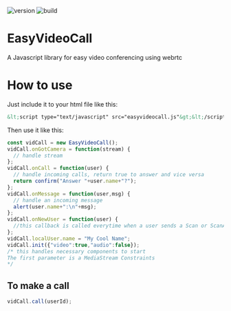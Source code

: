 ![version](https://img.shields.io/badge/Version-1.0.1-brightgreen)
![build](https://img.shields.io/badge/Build-Kinda%20Failing-yellow)
# EasyVideoCall
A Javascript library for easy video conferencing using webrtc

# How to use
Just include it to your html file like this:<br/>
```html
&lt;script type="text/javascript" src="easyvideocall.js"&gt;&lt;/script&gt;
```
Then use it like this:<br/>
```javascript
const vidCall = new EasyVideoCall();
vidCall.onGotCamera = function(stream) {
  // handle stream
};
vidCall.onCall = function(user) {
  // handle incoming calls, return true to answer and vice versa 
  return confirm("Answer "+user.name+"?");
};
vidCall.onMessage = function(user,msg) {
  // handle an incoming message
  alert(user.name+":\n"+msg);
};
vidCall.onNewUser = function(user) {
  //this callback is called everytime when a user sends a Scan or ScanAnswer type and it is new
};
vidCall.localUser.name = "My Cool Name";
vidCall.init({"video":true,"audio":false});
/* this handles necessary components to start
The first parameter is a MediaStream Constraints
*/
```

## To make a call
```javascript
vidCall.call(userId);
```
